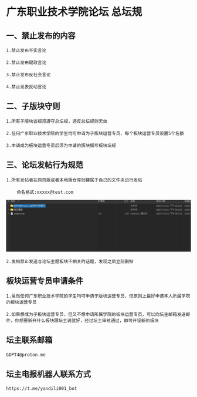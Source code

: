 # 广东职业技术学院论坛 总坛规

## 一、禁止发布的内容

    1.禁止发布不实言论
    
    2.禁止发布键政言论

    3.禁止发布反社会言论

    4.禁止发表反动言论

## 二、子版块守则

    1.所有子版块谈规须遵守总坛规，违反总坛规则无效

    2.任何广东职业技术学院的学生均可申请为子版块运营专员，每个板块运营专员设置5个名额

    3.申请成为板块运营专员后须为申请的版块撰写板块坛规

## 三、论坛发帖行为规范

    1.所有发帖者在网页版或者本地版仓库创建属于自己的文件夹进行发帖

        命名格式:xxxxx@test.com

![image](/picture/总坛规专属/1.png)

    2.发帖禁止发送与论坛主题板块不相关的话题，发现之后立刻删帖

## 板块运营专员申请条件

    1.虽然任何广东职业技术学院的学生均可申请子版块运营专员，但原则上最好申请本人所属学院的板块运营专员

    2.如果想成为子板块运营专员，但又不想申请所属学院的板块运营专员，可以向坛主邮箱发送邮件，你想要新开什么板块跟坛主说就好，经过坛主审核通过，即可开设新的板块

## 坛主联系邮箱

    GDPT4@proton.me

## 坛主电报机器人联系方式

    https://t.me/yandili001_bot